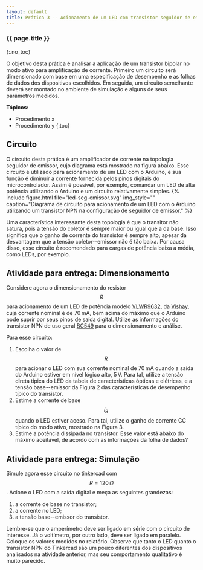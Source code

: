 ```yaml
---
layout: default
title: Prática 3 -- Acionamento de um LED com transistor seguidor de emissor
---
```



### {{ page.title }}
{:.no_toc}

O objetivo desta prática é analisar a aplicação de um transistor bipolar
no modo ativo para amplificação de corrente. Primeiro um circuito será 
dimensionado com base em uma especificação de desempenho e as folhas de dados
dos dispositivos escolhidos. Em seguida, um circuito semelhante deverá ser 
montado no ambiente de simulação e alguns de seus parâmetros medidos.

**Tópicos:**
* Procedimento x
* Procedimento y
{:toc}

Circuito
--------

O circuito desta prática é um amplificador de corrente na topologia seguidor
de emissor, cujo diagrama está mostrado na figura abaixo. Esse circuito é
utilizado para acionamento de um LED com o Arduino, e sua função é diminuir
a corrente fornecida pelos pinos digitais do microcontrolador. Assim é possível,
por exemplo, comandar um LED de alta potência utilizando o Arduino e um 
circuito relativamente simples. 
{%
   include figure.html
   file="led-seg-emissor.svg"
   img_style=""
   caption="Diagrama de circuito para acionamento de um LED com o Arduino
            utilizando um transistor NPN na configuração de seguidor
            de emissor."
%}

Uma característica interessante desta topologia é que o transitor não satura,
pois a tensão do coletor é sempre maior ou igual que a da base. Isso significa
que o ganho de corrente do transistor é sempre alto, apesar da desvantagem
que a tensão coletor--emissor não é tão baixa. Por causa disso, esse circuito
é recomendado para cargas de potência baixa a média, como LEDs, por exemplo.

Atividade para entrega: Dimensionamento
---------------------------------------

Considere agora o dimensionamento do resistor $$R$$ para acionamento de um LED
de potência modelo [VLWR9632], da [Vishay], cuja corrente nominal é de 
70&#x202F;mA,
bem acima do máximo que o Arduino pode suprir por seus pinos de saída digital.
Utilize as informações do transistor NPN de uso geral [BC549] para o 
dimensionamento e análise. 

Para esse circuito:

1. Escolha o valor de $$R$$ para acionar o LED com sua corrente nominal de
   70&#x202F;mA quando a saída do Arduino estiver em nível lógico alto, 
   5&#x202F;V. Para tal, utilize a tensão direta típica do LED da tabela de 
   características ópticas e elétricas, e a tensão base--emissor da 
   Figura&nbsp;2 das características de desempenho típico do transistor.
2. Estime a corrente de base $$i_B$$ quando o LED estiver aceso. Para tal, 
   utilize o ganho de corrente CC típico do modo ativo, mostrado na 
   Figura&nbsp;3.
3. Estime a potência dissipada no transistor. Esse valor está abaixo do máximo
   aceitável, de acordo com as informações da folha de dados?

Atividade para entrega: Simulação
---------------------------------

Simule agora esse circuito no tinkercad com $$R=120\,\Omega$$.
Acione o LED com a saída digital e meça as seguintes grandezas:

1. a corrente de base no transistor;
2. a corrente no LED;
3. a tensão base--emissor do transistor.

Lembre-se que o amperímetro deve ser ligado em série com o circuito de 
interesse. Já o voltímetro, por outro lado, deve ser ligado em paralelo.
Coloque os valores medidos no relatório. Observe que tanto o LED quanto o 
transistor NPN do Tinkercad são um pouco diferentes dos dispositivos analisados
na atividade anterior, mas seu comportamento qualitativo é muito parecido.

[BC549]: BC549_npn.pdf
[Vishay]: https://www.vishay.com/
[VLWR9632]: https://www.vishay.com/docs/81818/vlwr963.pdf
